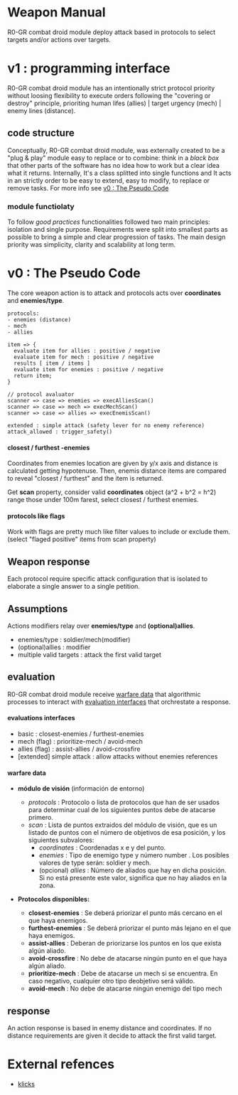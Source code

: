 # Weapon Manual
R0-GR combat droid module deploy attack based in protocols to select targets and/or actions over targets.


# v1 : programming interface
R0-GR combat droid module has an intentionally strict protocol priority without loosing flexibility to execute orders following the "covering or destroy" principle, prioriting human lifes (allies) | target urgency (mech) | enemy lines (distance).

## code structure
Conceptually, R0-GR combat droid module, was externally created to be a "plug & play" module easy to replace or to combine: think in a _black box_ that other parts of the software has no idea how to work but a clear idea what it returns. Internally, It's a class splitted into single functions and It acts in an strictly order to be easy to extend, easy to modify, to replace or remove tasks. For more info see [v0 : The Pseudo Code](#v0-the-pseudo-code)

### module functiolaty
To follow _good practices_ functionalities followed two main principles: isolation and single purpose. Requirements were split into smallest parts as possible to bring a simple and clear progression of tasks. The main design priority was simplicity, clarity and scalability at long term.




# v0 : The Pseudo Code
The core weapon action is to attack and protocols acts over **coordinates** and **enemies/type**.


~~~
protocols:
- enemies (distance)
- mech
- allies

item => {
  evaluate item for allies : positive / negative
  evaluate item for mech : positive / negative
  results [ item / items ]
  evaluate item for enemies : positive / negative
  return item;
}

// protocol avaluator
scanner => case => enemies => execAlliesScan()
scanner => case => mech => execMechScan()
scanner => case => allies => execEnemisScan()

extended : simple attack (safety lever for no enemy reference)
attack_allowed : trigger_safety()
~~~


#### closest / furthest -enemies
Coordinates from enemies location are given by y/x axis and distance is calculated getting hypotenuse. Then, enemis distance items are compared to reveal "closest / furthest" and the item is returned.

Get **scan** property, consider valid **coordinates** object (a^2 + b^2 = h^2) range those under 100m farest, select closest / furthest enemies.


#### protocols like flags
Work with flags are pretty much like filter values to include or exclude them. (select "flaged positive" items from scan property)


## Weapon response
<!-- ## evaluation interfaces -->
Each protocol require specific attack configuration that is isolated to elaborate a single answer to a single petition.


## Assumptions
Actions modifiers relay over **enemies/type** and **(optional)allies**.

* enemies/type : soldier/mech(modifier)
* (optional)allies : modifier
* multiple valid targets : attack the first valid target


## evaluation
<!-- #### Weapon response -->
R0-GR combat droid module receive [warfare data](#warfare-data) that algorithmic processes to interact with [evaluation interfaces](#evaluation-interfaces) that orchrestate a response.


#### evaluations interfaces
* basic : closest-enemies / furthest-enemies
* mech (flag) : prioritize-mech / avoid-mech
* allies (flag) : assist-allies / avoid-crossfire
* [extended] simple attack : allow attacks without enemies references


#### warfare data
-	**módulo de visión** (información de entorno)
    -	*protocols* : Protocolo o lista de protocolos que han de ser usados para determinar cual de los siguientes puntos debe de atacarse primero.
    -	*scan* : Lista de puntos extraidos del módulo de visión, que es un listado de puntos con el número de objetivos de esa posición, y los siguientes subvalores:
        -	*coordinates* : Coordenadas x e y del punto.
        -	*enemies* : Tipo de enemigo type y número number . Los posibles valores de type serán: soldier y mech.
        -	(opcional) *allies* : Número de aliados que hay en dicha posición. Si no está presente este valor, significa que no hay aliados en la zona.


- **Protocolos disponibles:**
    -	**closest-enemies** : Se deberá priorizar el punto más cercano en el que haya enemigos.
    -	**furthest-enemies** : Se deberá priorizar el punto más lejano en el que haya enemigos.
    -	**assist-allies** : Deberan de priorizarse los puntos en los que exista algún aliado.
    -	**avoid-crossfire** : No debe de atacarse ningún punto en el que haya algún aliado.
    -	**prioritize-mech** : Debe de atacarse un mech si se encuentra. En caso negativo, cualquier otro tipo deobjetivo será válido.
    -	**avoid-mech** : No debe de atacarse ningún enemigo del tipo mech


## response
An action response is based in enemy distance and coordinates. If no distance requirements are given it decide to attack the first valid target.


# External refences
* [klicks](https://es.wikipedia.org/wiki/Klick)